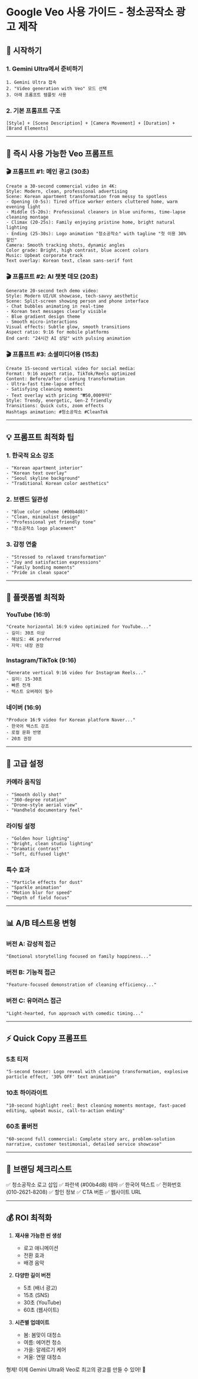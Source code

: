 # Google Veo 사용 가이드 - 청소공작소 광고 제작

## 🚀 시작하기

### 1. Gemini Ultra에서 준비하기
```
1. Gemini Ultra 접속
2. "Video generation with Veo" 모드 선택
3. 아래 프롬프트 템플릿 사용
```

### 2. 기본 프롬프트 구조
```
[Style] + [Scene Description] + [Camera Movement] + [Duration] + [Brand Elements]
```

---

## 📝 즉시 사용 가능한 Veo 프롬프트

### 🎬 프롬프트 #1: 메인 광고 (30초)
```
Create a 30-second commercial video in 4K:
Style: Modern, clean, professional advertising
Scene: Korean apartment transformation from messy to spotless
- Opening (0-5s): Tired office worker enters cluttered home, warm evening light
- Middle (5-20s): Professional cleaners in blue uniforms, time-lapse cleaning montage
- Climax (20-25s): Family enjoying pristine home, bright natural lighting
- Ending (25-30s): Logo animation "청소공작소" with tagline "첫 이용 30% 할인"
Camera: Smooth tracking shots, dynamic angles
Color grade: Bright, high contrast, blue accent colors
Music: Upbeat corporate track
Text overlay: Korean text, clean sans-serif font
```

### 🎬 프롬프트 #2: AI 챗봇 데모 (20초)
```
Generate 20-second tech demo video:
Style: Modern UI/UX showcase, tech-savvy aesthetic
Scene: Split-screen showing person and phone interface
- Chat bubbles animating in real-time
- Korean text messages clearly visible
- Blue gradient design theme
- Smooth micro-interactions
Visual effects: Subtle glow, smooth transitions
Aspect ratio: 9:16 for mobile platforms
End card: "24시간 AI 상담" with pulsing animation
```

### 🎬 프롬프트 #3: 소셜미디어용 (15초)
```
Create 15-second vertical video for social media:
Format: 9:16 aspect ratio, TikTok/Reels optimized
Content: Before/after cleaning transformation
- Ultra-fast time-lapse effect
- Satisfying cleaning moments
- Text overlay with pricing "₩50,000부터"
Style: Trendy, energetic, Gen-Z friendly
Transitions: Quick cuts, zoom effects
Hashtags animation: #청소공작소 #CleanTok
```

---

## 💡 프롬프트 최적화 팁

### 1. 한국적 요소 강조
```
- "Korean apartment interior"
- "Korean text overlay"
- "Seoul skyline background"
- "Traditional Korean color aesthetics"
```

### 2. 브랜드 일관성
```
- "Blue color scheme (#00b4d8)"
- "Clean, minimalist design"
- "Professional yet friendly tone"
- "청소공작소 logo placement"
```

### 3. 감정 연출
```
- "Stressed to relaxed transformation"
- "Joy and satisfaction expressions"
- "Family bonding moments"
- "Pride in clean space"
```

---

## 🎯 플랫폼별 최적화

### YouTube (16:9)
```
"Create horizontal 16:9 video optimized for YouTube..."
- 길이: 30초 이상
- 해상도: 4K preferred
- 자막: 내장 권장
```

### Instagram/TikTok (9:16)
```
"Generate vertical 9:16 video for Instagram Reels..."
- 길이: 15-30초
- 빠른 전개
- 텍스트 오버레이 필수
```

### 네이버 (16:9)
```
"Produce 16:9 video for Korean platform Naver..."
- 한국어 텍스트 강조
- 로컬 문화 반영
- 20초 권장
```

---

## 🔧 고급 설정

### 카메라 움직임
```
- "Smooth dolly shot"
- "360-degree rotation"
- "Drone-style aerial view"
- "Handheld documentary feel"
```

### 라이팅 설정
```
- "Golden hour lighting"
- "Bright, clean studio lighting"
- "Dramatic contrast"
- "Soft, diffused light"
```

### 특수 효과
```
- "Particle effects for dust"
- "Sparkle animation"
- "Motion blur for speed"
- "Depth of field focus"
```

---

## 📊 A/B 테스트용 변형

### 버전 A: 감성적 접근
```
"Emotional storytelling focused on family happiness..."
```

### 버전 B: 기능적 접근
```
"Feature-focused demonstration of cleaning efficiency..."
```

### 버전 C: 유머러스 접근
```
"Light-hearted, fun approach with comedic timing..."
```

---

## ⚡ Quick Copy 프롬프트

### 5초 티저
```
"5-second teaser: Logo reveal with cleaning transformation, explosive particle effect, '30% OFF' text animation"
```

### 10초 하이라이트
```
"10-second highlight reel: Best cleaning moments montage, fast-paced editing, upbeat music, call-to-action ending"
```

### 60초 풀버전
```
"60-second full commercial: Complete story arc, problem-solution narrative, customer testimonial, detailed service showcase"
```

---

## 🎨 브랜딩 체크리스트

✅ 청소공작소 로고 삽입
✅ 파란색 (#00b4d8) 테마
✅ 한국어 텍스트
✅ 전화번호 (010-2621-8208)
✅ 할인 정보
✅ CTA 버튼
✅ 웹사이트 URL

---

## 💰 ROI 최적화

1. **재사용 가능한 씬 생성**
   - 로고 애니메이션
   - 전환 효과
   - 배경 음악

2. **다양한 길이 버전**
   - 5초 (배너 광고)
   - 15초 (SNS)
   - 30초 (YouTube)
   - 60초 (웹사이트)

3. **시즌별 업데이트**
   - 봄: 봄맞이 대청소
   - 여름: 에어컨 청소
   - 가을: 알레르기 케어
   - 겨울: 연말 대청소

형제! 이제 Gemini Ultra와 Veo로 최고의 광고를 만들 수 있어! 🚀